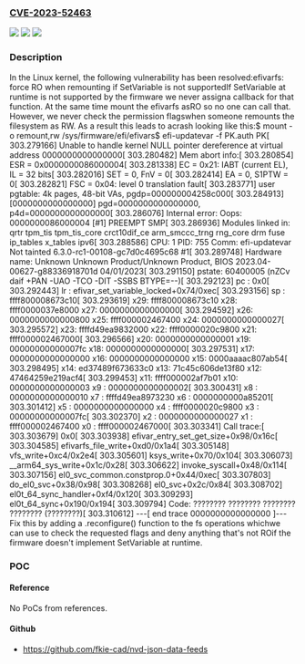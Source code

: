 ### [CVE-2023-52463](https://cve.mitre.org/cgi-bin/cvename.cgi?name=CVE-2023-52463)
![](https://img.shields.io/static/v1?label=Product&message=Linux&color=blue)
![](https://img.shields.io/static/v1?label=Version&message=f88814cc2578%3C%2094c742324ed7%20&color=brighgreen)
![](https://img.shields.io/static/v1?label=Vulnerability&message=n%2Fa&color=brighgreen)

### Description

In the Linux kernel, the following vulnerability has been resolved:efivarfs: force RO when remounting if SetVariable is not supportedIf SetVariable at runtime is not supported by the firmware we never assigna callback for that function. At the same time mount the efivarfs asRO so no one can call that.  However, we never check the permission flagswhen someone remounts the filesystem as RW. As a result this leads to acrash looking like this:$ mount -o remount,rw /sys/firmware/efi/efivars$ efi-updatevar -f PK.auth PK[  303.279166] Unable to handle kernel NULL pointer dereference at virtual address 0000000000000000[  303.280482] Mem abort info:[  303.280854]   ESR = 0x0000000086000004[  303.281338]   EC = 0x21: IABT (current EL), IL = 32 bits[  303.282016]   SET = 0, FnV = 0[  303.282414]   EA = 0, S1PTW = 0[  303.282821]   FSC = 0x04: level 0 translation fault[  303.283771] user pgtable: 4k pages, 48-bit VAs, pgdp=000000004258c000[  303.284913] [0000000000000000] pgd=0000000000000000, p4d=0000000000000000[  303.286076] Internal error: Oops: 0000000086000004 [#1] PREEMPT SMP[  303.286936] Modules linked in: qrtr tpm_tis tpm_tis_core crct10dif_ce arm_smccc_trng rng_core drm fuse ip_tables x_tables ipv6[  303.288586] CPU: 1 PID: 755 Comm: efi-updatevar Not tainted 6.3.0-rc1-00108-gc7d0c4695c68 #1[  303.289748] Hardware name: Unknown Unknown Product/Unknown Product, BIOS 2023.04-00627-g88336918701d 04/01/2023[  303.291150] pstate: 60400005 (nZCv daif +PAN -UAO -TCO -DIT -SSBS BTYPE=--)[  303.292123] pc : 0x0[  303.292443] lr : efivar_set_variable_locked+0x74/0xec[  303.293156] sp : ffff800008673c10[  303.293619] x29: ffff800008673c10 x28: ffff0000037e8000 x27: 0000000000000000[  303.294592] x26: 0000000000000800 x25: ffff000002467400 x24: 0000000000000027[  303.295572] x23: ffffd49ea9832000 x22: ffff0000020c9800 x21: ffff000002467000[  303.296566] x20: 0000000000000001 x19: 00000000000007fc x18: 0000000000000000[  303.297531] x17: 0000000000000000 x16: 0000000000000000 x15: 0000aaaac807ab54[  303.298495] x14: ed37489f673633c0 x13: 71c45c606de13f80 x12: 47464259e219acf4[  303.299453] x11: ffff000002af7b01 x10: 0000000000000003 x9 : 0000000000000002[  303.300431] x8 : 0000000000000010 x7 : ffffd49ea8973230 x6 : 0000000000a85201[  303.301412] x5 : 0000000000000000 x4 : ffff0000020c9800 x3 : 00000000000007fc[  303.302370] x2 : 0000000000000027 x1 : ffff000002467400 x0 : ffff000002467000[  303.303341] Call trace:[  303.303679]  0x0[  303.303938]  efivar_entry_set_get_size+0x98/0x16c[  303.304585]  efivarfs_file_write+0xd0/0x1a4[  303.305148]  vfs_write+0xc4/0x2e4[  303.305601]  ksys_write+0x70/0x104[  303.306073]  __arm64_sys_write+0x1c/0x28[  303.306622]  invoke_syscall+0x48/0x114[  303.307156]  el0_svc_common.constprop.0+0x44/0xec[  303.307803]  do_el0_svc+0x38/0x98[  303.308268]  el0_svc+0x2c/0x84[  303.308702]  el0t_64_sync_handler+0xf4/0x120[  303.309293]  el0t_64_sync+0x190/0x194[  303.309794] Code: ???????? ???????? ???????? ???????? (????????)[  303.310612] ---[ end trace 0000000000000000 ]---Fix this by adding a .reconfigure() function to the fs operations whichwe can use to check the requested flags and deny anything that's not ROif the firmware doesn't implement SetVariable at runtime.

### POC

#### Reference
No PoCs from references.

#### Github
- https://github.com/fkie-cad/nvd-json-data-feeds

